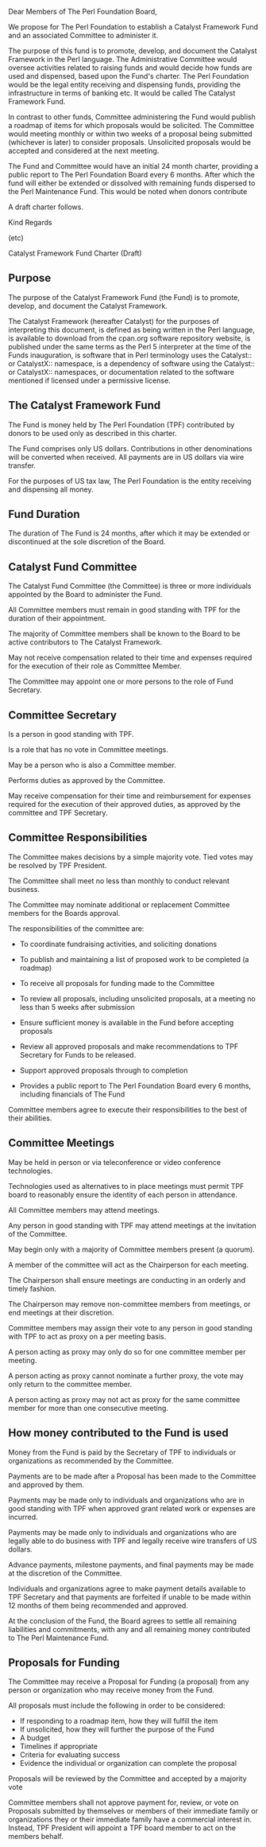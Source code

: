 Dear Members of The Perl Foundation Board,

We propose for The Perl Foundation to establish a Catalyst Framework Fund and an associated Committee to administer it.

The purpose of this fund is to promote, develop, and document the Catalyst Framework in the Perl language. The Administrative Committee would oversee activities related to raising funds and would decide how funds are used and dispensed, based upon the Fund's charter. The Perl Foundation would be the legal entity receiving and dispensing funds, providing the infrastructure in terms of banking etc. It would be called The Catalyst Framework Fund.

In contrast to other funds, Committee administering the Fund would publish a roadmap of items for which proposals would be solicited. The Committee would meeting monthly or within two weeks of a proposal being submitted (whichever is later) to consider proposals. Unsolicited proposals would be accepted and considered at the next meeting.

The Fund and Committee would have an initial 24 month charter, providing a public report to The Perl Foundation Board every 6 months. After which the fund will either be extended or dissolved with remaining funds dispersed to the Perl Maintenance Fund. This would be noted when donors contribute

A draft charter follows.

Kind Regards

(etc)


Catalyst Framework Fund Charter (Draft)

Purpose
-------

The purpose of the Catalyst Framework Fund (the Fund) is to promote, develop, and document the Catalyst Framework.

The Catalyst Framework (hereafter Catalyst) for the purposes of interpreting this document, is defined as being written in the Perl language, is available to download from the cpan.org software repository website, is published under the same terms as the Perl 5 interpreter at the time of the Funds inauguration, is software that in Perl terminology uses the Catalyst:: or CatalystX:: namespace, is a dependency of software using the Catalyst:: or CatalystX:: namespaces, or documentation related to the software mentioned if licensed under a permissive license.


The Catalyst Framework Fund
---------------------------

The Fund is money held by The Perl Foundation (TPF) contributed by donors to be used only as described in this charter.

The Fund comprises only US dollars. Contributions in other denominations will be converted when received. All payments are in US dollars via wire transfer.

For the purposes of US tax law, The Perl Foundation is the entity receiving and dispensing all money.


Fund Duration
-------------

The duration of The Fund is 24 months, after which it may be extended or discontinued at the sole discretion of the Board.


Catalyst Fund Committee
-----------------------

The Catalyst Fund Committee (the Committee) is three or more individuals appointed by the Board to administer the Fund.

All Committee members must remain in good standing with TPF for the duration of their appointment.

The majority of Committee members shall be known to the Board to be active contributors to The Catalyst Framework.

May not receive compensation related to their time and expenses required for the execution of their role as Committee Member.

The Committee may appoint one or more persons to the role of Fund Secretary.


Committee Secretary
-------------------

Is a person in good standing with TPF.

Is a role that has no vote in Committee meetings.

May be a person who is also a Committee member.

Performs duties as approved by the Committee.

May receive compensation for their time and reimbursement for expenses required for the execution of their approved duties, as approved by the committee and TPF Secretary.


Committee Responsibilities
--------------------------

The Committee makes decisions by a simple majority vote. Tied votes may be resolved by TPF President.

The Committee shall meet no less than monthly to conduct relevant business.

The Committee may nominate additional or replacement Committee members for the Boards approval.

The responsibilities of the committee are:

 - To coordinate fundraising activities, and soliciting donations

 - To publish and maintaining a list of proposed work to be completed (a roadmap)

 - To receive all proposals for funding made to the Committee

 - To review all proposals, including unsolicited proposals, at a meeting no less than 5 weeks after submission

 - Ensure sufficient money is available in the Fund before accepting proposals

 - Review all approved proposals and make recommendations to TPF Secretary for Funds to be released.

 - Support approved proposals through to completion

 - Provides a public report to The Perl Foundation Board every 6 months, including financials of The Fund

Committee members agree to execute their responsibilities to the best of their abilities.


Committee Meetings
------------------

May be held in person or via teleconference or video conference technologies.

Technologies used as alternatives to in place meetings must permit TPF board to reasonably ensure the identity of each person in attendance.

All Committee members may attend meetings.

Any person in good standing with TPF may attend meetings at the invitation of the Committee.

May begin only with a majority of Committee members present (a quorum).

A member of the committee will act as the Chairperson for each meeting.

The Chairperson shall ensure meetings are conducting in an orderly and timely fashion.

The Chairperson may remove non-committee members from meetings, or end meetings at their discretion.

Committee members may assign their vote to any person in good standing with TPF to act as proxy on a per meeting basis.

A person acting as proxy may only do so for one committee member per meeting.

A person acting as proxy cannot nominate a further proxy, the vote may only return to the committee member.

A person acting as proxy may not act as proxy for the same committee member for more than one consecutive meeting.


How money contributed to the Fund is used
-----------------------------------------

Money from the Fund is paid by the Secretary of TPF to individuals or organizations as recommended by the Committee.

Payments are to be made after a Proposal has been made to the Committee and approved by them.

Payments may be made only to individuals and organizations who are in good standing with TPF when approved grant related work or expenses are incurred.

Payments may be made only to individuals and organizations who are legally able to do business with TPF and legally receive wire transfers of US dollars.

Advance payments, milestone payments, and final payments may be made at the discretion of the Committee.

Individuals and organizations agree to make payment details available to TPF Secretary and that payments are forfeited if unable to be made within 12 months of them being recommended and approved.

At the conclusion of the Fund, the Board agrees to settle all remaining liabilities and commitments, with any and all remaining money contributed to The Perl Maintenance Fund.


Proposals for Funding
---------------------

The Committee may receive a Proposal for Funding (a proposal) from any person or organization who may receive money from the Fund.

All proposals must include the following in order to be considered:

- If responding to a roadmap item, how they will fulfill the item
- If unsolicited, how they will further the purpose of the Fund
- A budget
- Timelines if appropriate
- Criteria for evaluating success
- Evidence the individual or organization can complete the proposal

Proposals will be reviewed by the Committee and accepted by a majority vote

Committee members shall not approve payment for, review, or vote on Proposals submitted by themselves or members of their immediate family or organizations they or their immediate family have a commercial interest in. Instead, TPF President will appoint a TPF board member to act on the members behalf.
